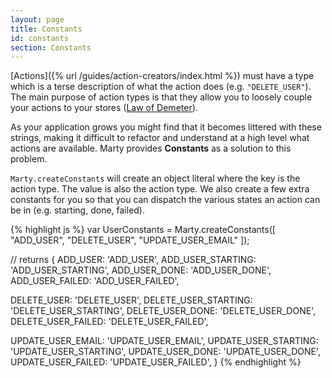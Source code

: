 ```yaml
---
layout: page
title: Constants
id: constants
section: Constants
---
```


[Actions]({% url /guides/action-creators/index.html %}) must have a type which is a terse description of what the action does (e.g. ``"DELETE_USER"``). The main purpose of action types is that they allow you to loosely couple your actions to your stores ([Law of Demeter](http://en.wikipedia.org/wiki/Law_of_Demeter)).

As your application grows you might find that it becomes littered with these strings, making it difficult to refactor and understand at a high level what actions are available. Marty provides **Constants** as a solution to this problem.

``Marty.createConstants`` will create an object literal where the key is the action type. The value is also the action type. We also create a few extra constants for you so that you can dispatch the various states an action can be in (e.g. starting, done, failed).

{% highlight js %}
var UserConstants = Marty.createConstants([
  "ADD_USER",
  "DELETE_USER",
  "UPDATE_USER_EMAIL"
]);

// returns
{
  ADD_USER: 'ADD_USER',
  ADD_USER_STARTING: 'ADD_USER_STARTING',
  ADD_USER_DONE: 'ADD_USER_DONE',
  ADD_USER_FAILED: 'ADD_USER_FAILED',

  DELETE_USER: 'DELETE_USER',
  DELETE_USER_STARTING: 'DELETE_USER_STARTING',
  DELETE_USER_DONE: 'DELETE_USER_DONE',
  DELETE_USER_FAILED: 'DELETE_USER_FAILED',

  UPDATE_USER_EMAIL: 'UPDATE_USER_EMAIL',
  UPDATE_USER_STARTING: 'UPDATE_USER_STARTING',
  UPDATE_USER_DONE: 'UPDATE_USER_DONE',
  UPDATE_USER_FAILED: 'UPDATE_USER_FAILED',
}
{% endhighlight %}
